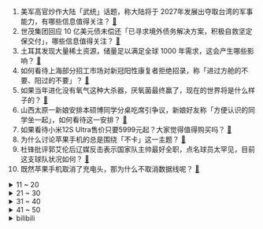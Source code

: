 1. 美军高官炒作大陆「武统」话题，称大陆将于 2027年发展出夺取台湾的军事能力，有哪些信息值得关注？ [:link:](https://www.zhihu.com/question/541443220)
2. 世茂集团回应 10 亿美元债未偿还「已寻求境外债务解决方案，积极自救坚定保交付」，哪些信息值得关注？ [:link:](https://www.zhihu.com/question/541382445)
3. 土耳其发现大量稀土资源，储量足以满足全球 1000 年需求，这会产生哪些影响？ [:link:](https://www.zhihu.com/question/541520322)
4. 如何看待上海部分招工市场对新冠阳性康复者拒绝招录，称「进过方舱的不要、阳过的不要」？ [:link:](https://www.zhihu.com/question/541428771)
5. 如果当年进化没有氧气这种大杀器，厌氧菌最终赢了，现在的世界将是什么样子的？ [:link:](https://www.zhihu.com/question/350611954)
6. 山西太原一新娘安排本硕博同学分桌吃席引争议，新娘好友称「方便认识的同学坐一起」，如何看待这一安排？ [:link:](https://www.zhihu.com/question/541455377)
7. 如果看待小米12S Ultra售价只要5999元起？大家觉得值得购买吗？ [:link:](https://www.zhihu.com/question/541510514)
8. 为什么讨论苹果手机的总是围绕「不卡」这一主题？ [:link:](https://www.zhihu.com/question/540429654)
9. 杜锋批评郭艾伦后辽媒反击表示国家队主帅最好全职，点名球员太罕见，目前这支球队状况如何？ [:link:](https://www.zhihu.com/question/541450737)
10. 既然苹果手机取消了充电头，那为什么不取消数据线呢？ [:link:](https://www.zhihu.com/question/540788380)
<details>
<summary>11 ~ 20</summary>

11. 如何评价小米 7 月 4 日发布的 12S 系列手机？有什么亮点和槽点？ [:link:](https://www.zhihu.com/question/541495755)
12. 唐山警方通报「2 人在小树林遇害」，称嫌犯因矛盾将 2 人扎伤，现已被抓获，嫌疑人将受到哪些处罚？ [:link:](https://www.zhihu.com/question/541493043)
13. 如何评价 7 月 4 日正式发布的小米笔记本 Pro 2022, 竞争力如何？ [:link:](https://www.zhihu.com/question/541510438)
14. 能不能建议修改火车开车前五分钟停止检票？ [:link:](https://www.zhihu.com/question/525603632)
15. Facebook 母公司 Meta 预计下半年经营情况将会十分艰难，其原因可能为何？ [:link:](https://www.zhihu.com/question/540972229)
16. 美国一黑人男子被 8 位警察枪杀，身中 60 多枪，警察局长称「令人震惊」，反映出哪些社会问题？ [:link:](https://www.zhihu.com/question/541406705)
17. 乌克兰总统泽连斯基确认乌军撤出，此前俄军宣布占领并控制利西昌斯克市，该地区对俄乌各有何战略意义？ [:link:](https://www.zhihu.com/question/541292509)
18. 《向往的生活 6》中为什么丁一滕能把张艺兴看的那么通透？ [:link:](https://www.zhihu.com/question/541173348)
19. 7 月 3 日俄罗斯宣布「解放」卢甘斯克，目前当地居民情况如何？ [:link:](https://www.zhihu.com/question/541461633)
20. 未来几年有哪几个行业会比较吃香？ [:link:](https://www.zhihu.com/question/515200489)
</details>
<details>
<summary>21 ~ 30</summary>

21. 如何看待四川一工厂称「年薪20万招不到合适的厂小二」，为何大学生都不愿意进工厂？ [:link:](https://www.zhihu.com/question/541311610)
22. 如何评价美剧《西部世界》第四季第二集（S04E02）「Well Enough Alone」？ [:link:](https://www.zhihu.com/question/541369529)
23. 有哪些是你去江苏才知道的事情？ [:link:](https://www.zhihu.com/question/312352437)
24. 苏州一男子驾驶挖掘机闯红灯撞倒一女子，倒车碾压后致其死亡，该行为将面临哪些处罚？ [:link:](https://www.zhihu.com/question/541282071)
25. 汽车上的48伏轻混系统的原理是什么？它的用处大吗？ [:link:](https://www.zhihu.com/question/532021977)
26. 辣目洋子的胖和普通的胖到底区别在哪里，为什么她胖的这么好看? [:link:](https://www.zhihu.com/question/530358018)
27. 东莞 7 月 4 日凌晨发布新政，对未来楼市有什么影响？ [:link:](https://www.zhihu.com/question/541370430)
28. 怎样才可以活得开心一点？ [:link:](https://www.zhihu.com/question/420456594)
29. 外企，中年失业何去何从？ [:link:](https://www.zhihu.com/question/26553748)
30. 俄官员基谢廖夫宣布「谢韦尔斯克之战已经打响」，乌守军被迫撤离利西昌斯克，俄乌局势有哪些改变？ [:link:](https://www.zhihu.com/question/541435047)
</details>
<details>
<summary>31 ~ 40</summary>

31. 如何系统地自学 Python？ [:link:](https://www.zhihu.com/question/29138020)
32. 你看过最美的诗句是哪一句？ [:link:](https://www.zhihu.com/question/537516999)
33. 考研政治需要哪些资料？ [:link:](https://www.zhihu.com/question/533597306)
34. 孩子不愿意表达自己的想法，应该怎么引导比较好？ [:link:](https://www.zhihu.com/question/538568194)
35. 如何看待四川凉山治理「高价彩礼」「蹲地用餐」等习俗，倡议青年自觉抵制 ？移风易俗过程还需注意哪些问题？ [:link:](https://www.zhihu.com/question/541411259)
36. 网络小说中有哪些脑洞大开，非常有趣的金手指？ [:link:](https://www.zhihu.com/question/61047210)
37. 心理咨询能解决和处理现实问题吗？ [:link:](https://www.zhihu.com/question/511534840)
38. 2022 LPL 夏季赛 BLG 1:2 不敌 TT，如何评价这场比赛？ [:link:](https://www.zhihu.com/question/541467747)
39. 7 月 1 日《乘风破浪》三公播出，于文文组的《佳人》舞台，有没有惊艳到你？ [:link:](https://www.zhihu.com/question/540946608)
40. 未婚夫用合成钻石跟你求婚，你会答应吗？ [:link:](https://www.zhihu.com/question/537662683)
</details>
<details>
<summary>41 ~ 50</summary>

41. 欧元区 19 个国家通胀率达创纪录的 8.6%，通货膨胀将对相关国家带来哪些影响？ [:link:](https://www.zhihu.com/question/541098518)
42. 为什么很多《英雄联盟》大佬出门装喜欢三红药而不是复用型药水？ [:link:](https://www.zhihu.com/question/540157687)
43. 科学家发现刺激头发生长分子，让头发重新生长或能成为现实，这一发现具有哪些意义？ [:link:](https://www.zhihu.com/question/541462251)
44. 玩《原神》把男朋友攒的纠缠之缘拿来十连抽武器池了，男朋友巨生气，应该分手吗？ [:link:](https://www.zhihu.com/question/541052307)
45. 大家对香港作家倪匡的印象是什么？ [:link:](https://www.zhihu.com/question/20810680)
46. 你心中最接近爱情本质的电影是哪部？ [:link:](https://www.zhihu.com/question/534732092)
47. 7 月 4 日起石家庄暂停全市每周一次的常态化新冠病毒核酸筛查，目前石家庄疫情形势如何？ [:link:](https://www.zhihu.com/question/541300710)
48. 在群玉阁工作两年了，前些时间炸了，凝光姐没给续岗，现在对未来很迷茫怎么办？ [:link:](https://www.zhihu.com/question/452693012)
49. 开车与不开车的人思维上有差距吗？ [:link:](https://www.zhihu.com/question/466319507)
50. 为什么皇马送走很多老将，唯独没有送走典礼三中场？ [:link:](https://www.zhihu.com/question/533387572)
</details><details>
<summary>bilibili</summary>

1. “明枪易躲，暗恋难防” [:link:](//www.bilibili.com/video/BV17B4y1i7YF)
2. 【俄罗斯老婆】安娜：快进来随礼！！ [:link:](//www.bilibili.com/video/BV1sY4y1E7qP)
3. 我为我的奶奶，拍了部“电影” [:link:](//www.bilibili.com/video/BV13Y4y1n76t)
4. 玫瑰花被摘了 你要怪摘花的人 而不是怪花开的艳 [:link:](//www.bilibili.com/video/BV14L4y1w7S2)
5. 一个桃子100块？美食博主：那是成本！ [:link:](//www.bilibili.com/video/BV1Da411X7jS)
6. 【  青春也好，当下最好  】 [:link:](//www.bilibili.com/video/BV1xa411X7Xr)
7. up主，你的脸疼吗？2022年4月新番完结吐槽大总结！【泛式】 [:link:](//www.bilibili.com/video/BV1PB4y1i7KA)
8. 《原神》提瓦特风尚·衣装PV - 幕夜暗像 [:link:](//www.bilibili.com/video/BV1rt4y1t7HC)
9. 开心的农民工 [:link:](//www.bilibili.com/video/BV16t4y1871x)
10. 大学真不是你想的那样... [:link:](//www.bilibili.com/video/BV1yZ4y1a7vg)
<details>
<summary>11 ~ 20</summary>

11. 雪莲负责人：雪莲5毛一包13年未涨价，“赚不到很多钱 更多是情怀” [:link:](//www.bilibili.com/video/BV1mt4y1t7fZ)
12. 像素级复刻鸡你太美（纯享版）还原神作！ [:link:](//www.bilibili.com/video/BV1Ur4y1g7WH)
13. 我用高中心态读了两年大学才明白的事情… [:link:](//www.bilibili.com/video/BV1Qf4y1o7qB)
14. 恋爱十年竟然同天生日，我送她这个当作生日礼物？？ [:link:](//www.bilibili.com/video/BV1o3411F7jh)
15. 【Minecraft】世界首个纯红石神经网络！真正的红石人工智能(中文/English)(4K) [:link:](//www.bilibili.com/video/BV1yv4y1u7ZX)
16. 画风突变！宋江：用魔法打败魔法！《水浒传》P28 [:link:](//www.bilibili.com/video/BV1y34y1p7j7)
17. 超平坦世界+惊变100天【大结局】活下去！ [:link:](//www.bilibili.com/video/BV1VW4y1U7d9)
18. 童年雪糕，但是拟人 [:link:](//www.bilibili.com/video/BV1CU4y1Q7CR)
19. 莉⚡你⚡太⚡美⚡ [:link:](//www.bilibili.com/video/BV1VN4y1g7xG)
20. 在？我帮你要到杰伦的签名专辑了！ [:link:](//www.bilibili.com/video/BV1734y1s7sC)
</details>
<details>
<summary>21 ~ 30</summary>

21. 销冠是如何让不想买东西的人回心转意的，也许是从你进门的那一刻起！！ [:link:](//www.bilibili.com/video/BV19W4y1z7Tt)
22. 我绵良绵影只想过平静的生活（jojo不灭钻石op还原） [:link:](//www.bilibili.com/video/BV18t4y1t7J9)
23. 七月首跳｜新操《水手怕水》 [:link:](//www.bilibili.com/video/BV1NW4y167a1)
24. 这小狗它说：~~~ [:link:](//www.bilibili.com/video/BV1Ha411X7no)
25. 无关风月 我提序等你回 [:link:](//www.bilibili.com/video/BV1sY4y1E7Nq)
26. 做了两年的up主，终于拥有了梦想中的工作室！ [:link:](//www.bilibili.com/video/BV1FT411G7x3)
27. 万州烤鱼博览馆   厨子探店¥217 [:link:](//www.bilibili.com/video/BV1x94y1R7uP)
28. 嘎子：看好了！小夫是这样用的才对！ [:link:](//www.bilibili.com/video/BV1vU4y1S7ds)
29. 小县城婚礼｜在与我同岁的乡下老房子出嫁 [:link:](//www.bilibili.com/video/BV1734y1s7V6)
30. 她 才是我整个生活的光 [:link:](//www.bilibili.com/video/BV12W4y1z79D)
</details>
<details>
<summary>31 ~ 40</summary>

31. 网易云看后不再网抑云 [:link:](//www.bilibili.com/video/BV1GT41137en)
32. 【迪卢克皮肤】我宣布，这个待机动作值回票价 [:link:](//www.bilibili.com/video/BV1Xv4y1T7aT)
33. 【罗翔】香烟能不能寄？不知者可以免责吗？ [:link:](//www.bilibili.com/video/BV1zL4y1w7pj)
34. 45元2斤蓝莓，烤鸡烧肉铺在松针上，云南的菜市场也太好逛了！ [:link:](//www.bilibili.com/video/BV16G411x78S)
35. 宝我今天签协议了什么协议？对你的一心一意 [:link:](//www.bilibili.com/video/BV1VN4y1g7a4)
36. 疯了！好吃到疯了【会爆汁的鸡肉丸】真是超简单，周末就给家人试试吧！ [:link:](//www.bilibili.com/video/BV1Aa411s7Mx)
37. 但凡她们平均一下脑子~ [:link:](//www.bilibili.com/video/BV1Qa411p7Ao)
38. 东三省的差异到底在哪？？ [:link:](//www.bilibili.com/video/BV1CB4y1W7nD)
39. 谁能拒绝在越来越热的夏天，来一杯快乐无限的冰红茶！酸甜爽口，冰冰凉凉！喝一口透心凉，比买的还要好喝！夏日必喝冷饮，我投冰红茶！ [:link:](//www.bilibili.com/video/BV1vU4y1Q7bi)
40. 这是人类能完成的操作？？2 [:link:](//www.bilibili.com/video/BV1PL4y1A7wb)
</details>
<details>
<summary>41 ~ 50</summary>

41. 印度街头甘蔗汁，好久没喝了。 [:link:](//www.bilibili.com/video/BV1RW4y1z7VL)
42. 广告，但是打码丨高清变装合集 [:link:](//www.bilibili.com/video/BV1eU4y1S7a7)
43. 为什么打穿地壳一定要在海底？【汪品先院士】 [:link:](//www.bilibili.com/video/BV113411w7Hn)
44. 你摔了一跤就会吹Despacito了是吧？？ [:link:](//www.bilibili.com/video/BV1JZ4y1e7CF)
45. 雪  王  找  茬  ，但遇到了刺客！ [:link:](//www.bilibili.com/video/BV12a411H7Um)
46. 皇 城 P K ！【MC暮色森林#5】 [:link:](//www.bilibili.com/video/BV1wa411p7uN)
47. 【STN快报第六季36】卡拉什尼科夫，新时代刺客的导师 [:link:](//www.bilibili.com/video/BV1Ca411X7LA)
48. 新婚半年，老公整晚打游戏不来睡觉，咋整啊 [:link:](//www.bilibili.com/video/BV1Rr4y1M7R3)
49. 人民日报记者和帅农鸟哥一起吃瓜墙绘，听说郭站长也想来？【体验新农人】 [:link:](//www.bilibili.com/video/BV1ya411H7Vx)
50. 98斤的巨大龙趸，帅小伙一顿操作猛如虎，出锅后香的不行 [:link:](//www.bilibili.com/video/BV1dr4y1M7nh)
</details>
<details>
<summary>51 ~ 60</summary>

51. 【间谍过家家】上 任 鹅 城 [:link:](//www.bilibili.com/video/BV1pB4y1i71q)
52. 【半佛】MBTI容易自己骗自己 [:link:](//www.bilibili.com/video/BV1aY4y1n7gA)
53. 据说把水杯放在床垫上，怎么蹦也不会倒！这是真的吗？最后小伙一个大跳，鸡蛋都没碎？ [:link:](//www.bilibili.com/video/BV1cN4y1g7d7)
54. 还守着Chrome？6分钟让你爱上Edge浏览器 [:link:](//www.bilibili.com/video/BV1wa411s7oX)
55. r̵͎̟̰͓̄̈̔̌̆̌̋͌̽̇͛͒e̶̲͓̠͖̠̝͕͍͙̗̳̊̃͑͑̾͂͒d҉͍̟͖͎̜̟͓̗̤͂͌̄͊̈    【oc|原创动画】毕设概念.但还没毕业 [:link:](//www.bilibili.com/video/BV1mW4y1z7a3)
56. 结婚两年后，第一次分！开！旅！行！ [:link:](//www.bilibili.com/video/BV1594y1R7LJ)
57. 【ipad古筝】无关风月 我题序等你回 [:link:](//www.bilibili.com/video/BV1uL4y1A7M9)
58. 【原神】⚡⚡2.8  版  本  玩  家  现  状⚡⚡ [:link:](//www.bilibili.com/video/BV1bN4y1g7UV)
59. 佳人【于文文唐诗逸张蔷赵梦刘恋】 [:link:](//www.bilibili.com/video/BV1LW4y1z74P)
60. 出门旅游，突然被电视台抓去采访....... [:link:](//www.bilibili.com/video/BV1rY4y1n7YF)
</details>
<details>
<summary>61 ~ 70</summary>

61. 【周大侠】扎下马步我不摇晃~ [:link:](//www.bilibili.com/video/BV1Cv4y1u7Zq)
62. 【贝爷生活】一个（伪）爱用物分享 [:link:](//www.bilibili.com/video/BV1pS4y1p7bU)
63. 现在的古风歌曲真是让人掘地三尺五体投地 [:link:](//www.bilibili.com/video/BV1vL4y1w7JU)
64. 某实验室正式揭牌成立 [:link:](//www.bilibili.com/video/BV1HS4y1n7uK)
65. 鸡你太美Remix，但是真ikun [:link:](//www.bilibili.com/video/BV1s34y1p763)
66. 没有人会喜欢夏天的 [:link:](//www.bilibili.com/video/BV1zT41137tG)
67. 只需要三种材料就可以做情窦初开又再开的冰山熔岩，结尾有些话想对b站的笨不溜秋蛋说 [:link:](//www.bilibili.com/video/BV16v4y1u7Nt)
68. 力元君卖口罩 [:link:](//www.bilibili.com/video/BV1eT411u7Ki)
69. 【雪糕刺客】冰→棍↗→↘ [:link:](//www.bilibili.com/video/BV15a411p7ae)
70. 飘了！花7w买台五菱 MINI EV ？ [:link:](//www.bilibili.com/video/BV1ot4y1t7eK)
</details>
<details>
<summary>71 ~ 80</summary>

71. 演员的蛋生（3） [:link:](//www.bilibili.com/video/BV1fZ4y1e7w6)
72. 2年了，竟然还有人不知道~ [:link:](//www.bilibili.com/video/BV14G411x7uU)
73. 第一次给男朋友化妆，没想到... [:link:](//www.bilibili.com/video/BV1BS4y1n7q4)
74. 丝血夏侯反杀满血虞姬，这是什么鬼英雄！ [:link:](//www.bilibili.com/video/BV1SW4y1z7Gi)
75. 我的梦想，价值两元 [:link:](//www.bilibili.com/video/BV1Mr4y1u7W8)
76. [间谍过家家自制MV完整版]普通动画人挑战霸权社！DOGE [:link:](//www.bilibili.com/video/BV1nY411K7iH)
77. 熊出没，但是⚡电⚡摇... [:link:](//www.bilibili.com/video/BV14S4y1p7s9)
78. “2块钱的雪糕不可能这么可爱！！” [:link:](//www.bilibili.com/video/BV1vv4y1u7pK)
79. 帅小伙为了环保，花重金买台太阳能灶，以后做饭都不用火了？ [:link:](//www.bilibili.com/video/BV18a411H7HF)
80. 终于等到周杰伦 [:link:](//www.bilibili.com/video/BV1uG411x7Y9)
</details>
<details>
<summary>81 ~ 90</summary>

81. 雪糕刺客再也不能背刺大家了？ [:link:](//www.bilibili.com/video/BV1kU4y1S7rs)
82. 暑假第一天的你！！！ [:link:](//www.bilibili.com/video/BV1X3411w7w9)
83. 香菜果冻？ [:link:](//www.bilibili.com/video/BV1SB4y1W7Ev)
84. 教练：这是最新的助眠运动！！ [:link:](//www.bilibili.com/video/BV1NL4y1A7BG)
85. 夏天到了，老外的胳肢窝也升级了 [:link:](//www.bilibili.com/video/BV1fa411X7ok)
86. 体态大师：肋骨突出、骨盆前倾、颈椎反弓、肩膀内扣，你想象不到的根本原因 [:link:](//www.bilibili.com/video/BV1aY4y1n7Re)
87. 张镇辉台球正经教学【6个不太建议使用的技巧】14.0版本 [:link:](//www.bilibili.com/video/BV1rU4y1S7U4)
88. 【时代少年团】《小炸的暑假生活》07.练习室小剧场 [:link:](//www.bilibili.com/video/BV1RY4y1n7Nd)
89. 县 长 来 了 [:link:](//www.bilibili.com/video/BV1Q94y19746)
90. 你 干 嘛 团 体 版 [:link:](//www.bilibili.com/video/BV1nS4y1n7dQ)
</details>
<details>
<summary>91 ~ 100</summary>

91. 香港·买买提这个名字是一位新疆爸爸对祖国的爱最直接的表达 #庆祝香港回归25周年 [:link:](//www.bilibili.com/video/BV1dG411s7Ci)
92. “中国共产党说话是算数的！” [:link:](//www.bilibili.com/video/BV19W4y1z7oD)
93. 雕坏上百张纸，挑战照片级纸雕 [:link:](//www.bilibili.com/video/BV1BU4y1Q78H)
94. 【为歌而赞】周深纯净演绎《记·念》，一开口就回到了18岁的夏天 [:link:](//www.bilibili.com/video/BV1j34y1s7MB)
95. 耗时2天，剥1000只虾，只为这碗面中爱马仕 [:link:](//www.bilibili.com/video/BV1kS4y1p7a7)
96. 原神：只有老玩家才能打开的，6个奇怪宝箱！ [:link:](//www.bilibili.com/video/BV1SY4y1n7K7)
97. 巴 巴 托 斯 偷 狗 事 件 [:link:](//www.bilibili.com/video/BV1vS4y1n7TP)
98. 【大肚腩+高内脏脂肪】用整个七月份告别大肚子|高效去除腰腹赘肉|全程站立无跑跳|大体重友好 [:link:](//www.bilibili.com/video/BV1x34y1p76z)
99. 语 气 词 [:link:](//www.bilibili.com/video/BV1Nr4y1u786)
100. 我被美国斯坦福大学，食堂录取了！！美国大学自助餐吃什么？ [:link:](//www.bilibili.com/video/BV1UU4y1S7Xb)
</details></details>